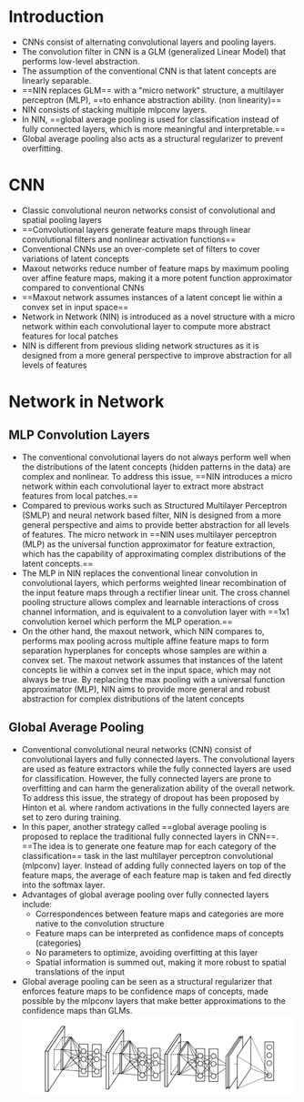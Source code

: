 # Introduction
- CNNs consist of alternating convolutional layers and pooling layers.
- The convolution filter in CNN is a GLM (generalized Linear Model) that performs low-level abstraction.
- The assumption of the conventional CNN is that latent concepts are linearly separable.
- ==NIN replaces GLM== with a "micro network" structure, a multilayer perceptron (MLP), ==to enhance abstraction ability.  (non linearity)==
- NIN consists of stacking multiple mlpconv layers.
- In NIN, ==global average pooling is used for classification instead of fully connected layers, which is more meaningful and interpretable.==
- Global average pooling also acts as a structural regularizer to prevent overfitting.

# CNN
- Classic convolutional neuron networks consist of convolutional and spatial pooling layers
- ==Convolutional layers generate feature maps through linear convolutional filters and nonlinear activation functions==
- Conventional CNNs use an over-complete set of filters to cover variations of latent concepts
- Maxout networks reduce number of feature maps by maximum pooling over affine feature maps, making it a more potent function approximator compared to conventional CNNs
- ==Maxout network assumes instances of a latent concept lie within a convex set in input space==
- Network in Network (NIN) is introduced as a novel structure with a micro network within each convolutional layer to compute more abstract features for local patches
- NIN is different from previous sliding network structures as it is designed from a more general perspective to improve abstraction for all levels of features

# Network in Network

## MLP Convolution Layers
- The conventional convolutional layers do not always perform well when the distributions of the latent concepts (hidden patterns in the data) are complex and nonlinear. To address this issue, ==NIN introduces a micro network within each convolutional layer to extract more abstract features from local patches.==
- Compared to previous works such as Structured Multilayer Perceptron (SMLP) and neural network based filter, NIN is designed from a more general perspective and aims to provide better abstraction for all levels of features. The micro network in ==NIN uses multilayer perceptron (MLP) as the universal function approximator for feature extraction, which has the capability of approximating complex distributions of the latent concepts.==
- The MLP in NIN replaces the conventional linear convolution in convolutional layers, which performs weighted linear recombination of the input feature maps through a rectifier linear unit. The cross channel pooling structure allows complex and learnable interactions of cross channel information, and is equivalent to a convolution layer with ==1x1 convolution kernel which perform the MLP operation.==
- On the other hand, the maxout network, which NIN compares to, performs max pooling across multiple affine feature maps to form separation hyperplanes for concepts whose samples are within a convex set. The maxout network assumes that instances of the latent concepts lie within a convex set in the input space, which may not always be true. By replacing the max pooling with a universal function approximator (MLP), NIN aims to provide more general and robust abstraction for complex distributions of the latent concepts

##  Global Average Pooling

- Conventional convolutional neural networks (CNN) consist of convolutional layers and fully connected layers. The convolutional layers are used as feature extractors while the fully connected layers are used for classification. However, the fully connected layers are prone to overfitting and can harm the generalization ability of the overall network. To address this issue, the strategy of dropout has been proposed by Hinton et al. where random activations in the fully connected layers are set to zero during training.
- In this paper, another strategy called ==global average pooling is proposed to replace the traditional fully connected layers in CNN==. ==The idea is to generate one feature map for each category of the classification== task in the last multilayer perceptron convolutional (mlpconv) layer. Instead of adding fully connected layers on top of the feature maps, the average of each feature map is taken and fed directly into the softmax layer.
- Advantages of global average pooling over fully connected layers include:  
  - Correspondences between feature maps and categories are more native to the convolution structure
  - Feature maps can be interpreted as confidence maps of concepts (categories)
  - No parameters to optimize, avoiding overfitting at this layer
  - Spatial information is summed out, making it more robust to spatial translations of the input
- Global average pooling can be seen as a structural regularizer that enforces feature maps to be confidence maps of concepts, made possible by the mlpconv layers that make better approximations to the confidence maps than GLMs.
![](image/2023-02-04-15-13-58.png)

